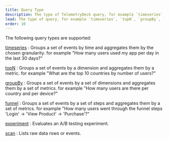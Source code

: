 ```yaml
---
title: Query Type
description: The type of TelemetryDeck query, for example `timeseries`, `topN`, `groupBy`, `funnel`.
lead: The type of query, for example `timeseries`, `topN`, `groupBy`, `funnel`.
order: 10
---
```


The following query types are supported:

[timeseries](/docs/tql/timeseries/)
: Groups a set of events by time and aggregates them by the chosen granularity. for example "How many users used my app per day in the last 30 days?"

[topN](/docs/tql/topN/)
: Groups a set of events by a dimension and aggregates them by a metric. for example "What are the top 10 countries by number of users?"

[groupBy](/docs/tql/groupBy/)
: Groups a set of events by a set of dimensions and aggregates them by a set of metrics. for example "How many users are there per country and per device?"

[funnel](/docs/tql/funnel/)
: Groups a set of events by a set of steps and aggregates them by a set of metrics. for example "How many users went through the funnel steps 'Login' -> 'View Product' -> 'Purchase'?"

[experiment](/docs/tql/experiment/)
: Evaluates an A/B testing experiment.

[scan](/docs/tql/scan/)
: Lists raw data rows or events.
